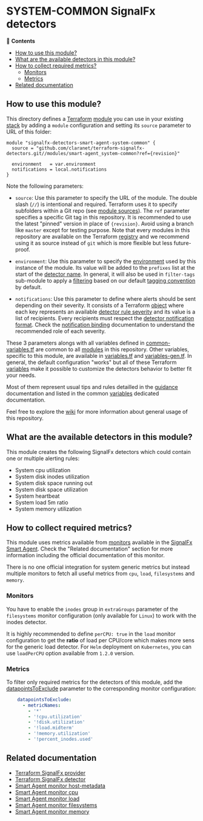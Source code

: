 # SYSTEM-COMMON SignalFx detectors

<!-- START doctoc generated TOC please keep comment here to allow auto update -->
<!-- DON'T EDIT THIS SECTION, INSTEAD RE-RUN doctoc TO UPDATE -->
:link: **Contents**

- [How to use this module?](#how-to-use-this-module)
- [What are the available detectors in this module?](#what-are-the-available-detectors-in-this-module)
- [How to collect required metrics?](#how-to-collect-required-metrics)
  - [Monitors](#monitors)
  - [Metrics](#metrics)
- [Related documentation](#related-documentation)

<!-- END doctoc generated TOC please keep comment here to allow auto update -->

## How to use this module?

This directory defines a [Terraform](https://www.terraform.io/) 
[module](https://www.terraform.io/docs/modules/usage.html) you can use in your
existing [stack](https://github.com/claranet/terraform-signalfx-detectors/wiki/Getting-started#stack) by adding a 
`module` configuration and setting its `source` parameter to URL of this folder:

```hcl
module "signalfx-detectors-smart-agent-system-common" {
  source = "github.com/claranet/terraform-signalfx-detectors.git//modules/smart-agent_system-common?ref={revision}"

  environment   = var.environment
  notifications = local.notifications
}
```

Note the following parameters:

* `source`: Use this parameter to specify the URL of the module. The double slash (`//`) is intentional  and required. 
  Terraform uses it to specify subfolders within a Git repo (see [module
  sources](https://www.terraform.io/docs/modules/sources.html)). The `ref` parameter specifies a specific Git tag in
  this repository. It is recommended to use the latest "pinned" version in place of `{revision}`. Avoid using a branch 
  like `master` except for testing purpose. Note that every modules in this repository are available on the Terraform 
  [registry](https://registry.terraform.io/modules/claranet/detectors/signalfx) and we recommend using it as source 
  instead of `git` which is more flexible but less future-proof.

* `environment`: Use this parameter to specify the 
  [environment](https://github.com/claranet/terraform-signalfx-detectors/wiki/Getting-started#environment) used by this 
  instance of the module.
  Its value will be added to the `prefixes` list at the start of the [detector 
  name](https://github.com/claranet/terraform-signalfx-detectors/wiki/Templating#example).
  In general, it will also be used in `filter-tags` sub-module to apply a
  [filtering](https://github.com/claranet/terraform-signalfx-detectors/wiki/Guidance#filtering) based on our default 
  [tagging convention](https://github.com/claranet/terraform-signalfx-detectors/wiki/Tagging-convention) by default.

* `notifications`: Use this parameter to define where alerts should be sent depending on their severity. It consists 
  of a Terraform [object](https://www.terraform.io/docs/configuration/types.html#object-) where each key represents an 
  available [detector rule severity](https://docs.signalfx.com/en/latest/detect-alert/set-up-detectors.html#severity) 
  and its value is a list of recipients. Every recipients must respect the [detector notification 
  format](https://registry.terraform.io/providers/splunk-terraform/signalfx/latest/docs/resources/detector#notification-format).
  Check the [notification binding](https://github.com/claranet/terraform-signalfx-detectors/wiki/Notifications-binding) 
  documentation to understand the recommended role of each severity.

These 3 parameters alongs with all variables defined in [common-variables.tf](common-variables.tf) are common to all 
[modules](../) in this repository. Other variables, specific to this module, are available in 
[variables.tf](variables.tf) and [variables-gen.tf](variables-gen.tf).
In general, the default configuration "works" but all of these Terraform 
[variables](https://www.terraform.io/docs/configuration/variables.html) make it possible to 
customize the detectors behavior to better fit your needs.

Most of them represent usual tips and rules detailled in the 
[guidance](https://github.com/claranet/terraform-signalfx-detectors/wiki/Guidance) documentation and listed in the 
common [variables](https://github.com/claranet/terraform-signalfx-detectors/wiki/Variables) dedicated documentation.

Feel free to explore the [wiki](https://github.com/claranet/terraform-signalfx-detectors/wiki) for more information about 
general usage of this repository.

## What are the available detectors in this module?

This module creates the following SignalFx detectors which could contain one or multiple alerting rules:

* System cpu utilization
* System disk inodes utilization
* System disk space running out
* System disk space utilization
* System heartbeat
* System load 5m ratio
* System memory utilization

## How to collect required metrics?

This module uses metrics available from 
[monitors](https://docs.signalfx.com/en/latest/integrations/agent/monitors/_monitor-config.html)
available in the [SignalFx Smart 
Agent](https://github.com/signalfx/signalfx-agent). Check the "Related documentation" section for more 
information including the official documentation of this monitor.


There is no one official integration for system generic metrics but instead multiple monitors to fetch 
all useful metrics from `cpu`, `load`, `filesystems` and `memory`.

### Monitors

You have to enable the `inodes` group in `extraGroups` parameter of the `filesystems` monitor configuration (only 
available for `Linux`) to work with the inodes detector.

It is highly recommended to define `perCPU: true` in the `load` monitor configuration to get the __ratio__ of load 
per CPU/core which makes more sens for the generic load detector.
For `Helm` deployment on `Kubernetes`, you can use `loadPerCPU` option available from `1.2.0` version.


### Metrics


To filter only required metrics for the detectors of this module, add the 
[datapointsToExclude](https://docs.signalfx.com/en/latest/integrations/agent/filtering.html) parameter to 
the corresponding monitor configuration:

```yaml
    datapointsToExclude:
      - metricNames:
        - '*'
        - '!cpu.utilization'
        - '!disk.utilization'
        - '!load.midterm'
        - '!memory.utilization'
        - '!percent_inodes.used'

```



## Related documentation

* [Terraform SignalFx provider](https://registry.terraform.io/providers/splunk-terraform/signalfx/latest/docs)
* [Terraform SignalFx detector](https://registry.terraform.io/providers/splunk-terraform/signalfx/latest/docs/resources/detector)
* [Smart Agent monitor host-metadata](https://docs.signalfx.com/en/latest/integrations/agent/monitors/host-metadata.html)
* [Smart Agent monitor cpu](https://docs.signalfx.com/en/latest/integrations/agent/monitors/cpu.html)
* [Smart Agent monitor load](https://docs.signalfx.com/en/latest/integrations/agent/monitors/load.html)
* [Smart Agent monitor filesystems](https://docs.signalfx.com/en/latest/integrations/agent/monitors/filesystems.html)
* [Smart Agent monitor memory](https://docs.signalfx.com/en/latest/integrations/agent/monitors/memory.html)
